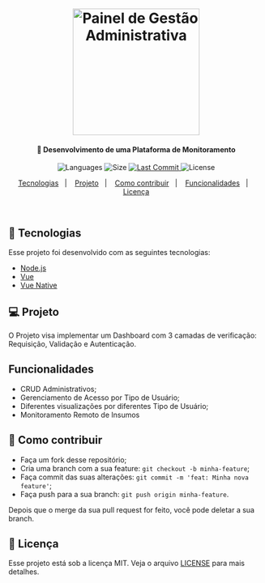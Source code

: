 <h1 align="center">
    <img alt="Painel de Gestão Administrativa" title="#BeTheHero" src="" width="250px" />
</h1>

<h4 align="center">
  🚀 Desenvolvimento de uma Plataforma de Monitoramento
</h4>
<p align="center">
  <img alt="Languages" src="https://img.shields.io/github/languages/count/JoanPedro/AdminPanel-Controller">

  <img alt="Size" src="https://img.shields.io/github/repo-size/JoanPedro/AdminPanel-Controller">
  
  <a href="https://github.com/JoanPedro/AdminPanel-Controller/commits/master">
    <img alt="Last Commit" src="https://img.shields.io/github/last-commit/JoanPedro/AdminPanel-Controller">
  </a>

  <img alt="License" src="https://img.shields.io/badge/license-MIT-brightgreen">
</p>

<p align="center">
  <a href="#rocket-tecnologias">Tecnologias</a>&nbsp;&nbsp;&nbsp;|&nbsp;&nbsp;&nbsp;
  <a href="#-projeto">Projeto</a>&nbsp;&nbsp;&nbsp;|&nbsp;&nbsp;&nbsp;
  <a href="#-como-contribuir">Como contribuir</a>&nbsp;&nbsp;&nbsp;|&nbsp;&nbsp;&nbsp;
  <a href="#funcionalidades">Funcionalidades</a>&nbsp;&nbsp;&nbsp;|&nbsp;&nbsp;&nbsp;
  <a href="#memo-licença">Licença</a>
</p>

<br>

## :rocket: Tecnologias

Esse projeto foi desenvolvido com as seguintes tecnologias:

- [Node.js](https://nodejs.org/en/)
- [Vue](https://vuejs.org/)
- [Vue Native](https://vue-native.io/)

## 💻 Projeto

O Projeto visa implementar um Dashboard com 3 camadas de verificação: Requisição, Validação e Autenticação.

## Funcionalidades

- CRUD Administrativos;
- Gerenciamento de Acesso por Tipo de Usuário;
- Diferentes visualizações por diferentes Tipo de Usuário;
- Monitoramento Remoto de Insumos

## 🤔 Como contribuir

- Faça um fork desse repositório;
- Cria uma branch com a sua feature: `git checkout -b minha-feature`;
- Faça commit das suas alterações: `git commit -m 'feat: Minha nova feature'`;
- Faça push para a sua branch: `git push origin minha-feature`.

Depois que o merge da sua pull request for feito, você pode deletar a sua branch.

## :memo: Licença

Esse projeto está sob a licença MIT. Veja o arquivo [LICENSE](LICENSE) para mais detalhes.

